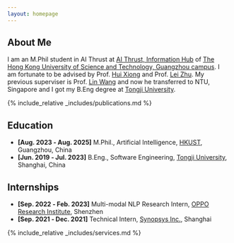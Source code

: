 ```yaml
---
layout: homepage
---
```



## About Me
I am an M.Phil student in AI Thrust at <a href="https://www.hkust-gz.edu.cn/academics/hubs-and-thrust-areas/information-hub/">AI Thrust, Information Hub</a> of <a href="https://www.hkust-gz.edu.cn/"> The Hong Kong University of Science and Technology, Guangzhou campus</a>. I am fortunate to be advised by Prof.  <a href="https://scholar.google.com/citations?user=cVDF1tkAAAAJ&hl=en&oi=ao">Hui Xiong</a> and Prof. <a href="https://scholar.google.com/citations?hl=en&user=AQtqhaYAAAAJ">Lei Zhu</a>. 
My previous superviser is Prof. <a href="https://scholar.google.com/citations?user=J9Z9Q8UAAAAJ&hl=en">Lin Wang</a> and now he transferred to NTU, Singapore and I got my B.Eng degree at <a href="https://en.tongji.edu.cn/p/#/">Tongji University</a>.
 <!-- under the supervision of Prof. <a href="https://scholar.google.com/citations?user=aYKQn88AAAAJ&hl=en&oi=ao">Wei Tian</a>. -->

{% include_relative _includes/publications.md %}

## Education

- **[Aug. 2023 ‑ Aug. 2025]** M.Phil., Artificial Intelligence, <a href="https://www.hkust-gz.edu.cn/">HKUST</a>, Guangzhou, China
- **[Jun. 2019 ‑ Jul. 2023]** B.Eng., Software Engineering, <a href="https://en.tongji.edu.cn/p/#/">Tongji University</a>, Shanghai, China


## Internships

- **[Sep. 2022 ‑ Feb. 2023]** Multi-modal NLP Research Intern,  <a href="https://www.oppo.com/en/proposal-2022/">OPPO Research Institute</a>, Shenzhen
- **[Sep. 2021 ‑ Dec. 2021]** Technical Intern,  <a href="https://www.synopsys.com/">Synopsys Inc.</a>, Shanghai

{% include_relative _includes/services.md %}

<script type='text/javascript' id='clustrmaps' src='//cdn.clustrmaps.com/map_v2.js?cl=bbbcbc&w=400&t=tt&d=VhOGL8yR6vLDt7zZXLStdEYZ9uqXoNHV3VRjVwZlFUw&co=ffffff&cmo=55baff&cmn=0267bf&ct=000000'></script>
